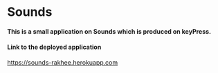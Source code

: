 # Sounds

#### This is a small application on Sounds which is produced on keyPress.

#### Link to the deployed application

https://sounds-rakhee.herokuapp.com